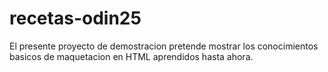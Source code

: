# recetas-odin25

El presente proyecto de demostracion pretende mostrar los conocimientos basicos de maquetacion en HTML aprendidos hasta ahora.
